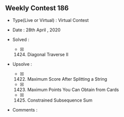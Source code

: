 ## Weekly Contest 186

* Type(Live or Virtual) : Virtual Contest

* Date : 28th April , 2020

* Solved :

    * [X] 1424. Diagonal Traverse II

* Upsolve :

    * [X] 1422. Maximum Score After Splitting a String
    * [X] 1423. Maximum Points You Can Obtain from Cards
    * [X] 1425. Constrained Subsequence Sum

* Comments :
